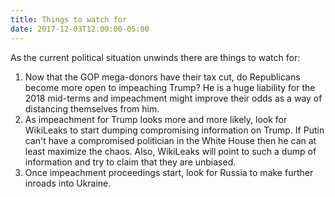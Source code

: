 ```yaml
---
title: Things to watch for
date: 2017-12-03T12:00:00-05:00
---
```


As the current political situation unwinds there are things to watch for:

1.  Now that the GOP mega-donors have their tax cut, do Republicans become
    more open to impeaching Trump? He is a huge liability for the 2018
    mid-terms and impeachment might improve their odds as a way of distancing
    themselves from him.
2.  As impeachment for Trump looks more and more likely, look for WikiLeaks to
    start dumping compromising information on Trump. If Putin can't have a
    compromised politician in the White House then he can at least maximize
    the chaos. Also, WikiLeaks will point to such a dump of information
    and try to claim that they are unbiased.
3.  Once impeachment proceedings start, look for Russia to make further inroads
    into Ukraine.

